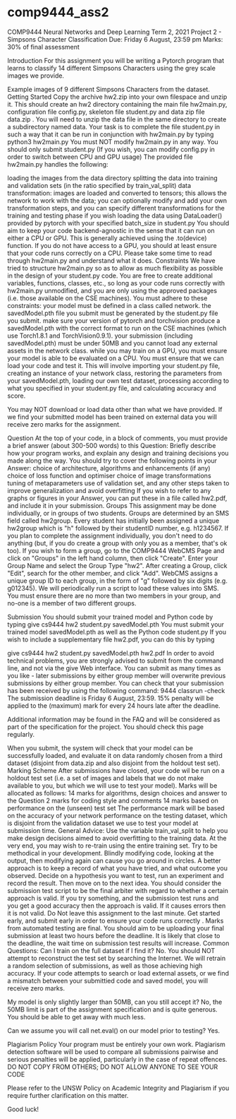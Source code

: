 # comp9444_ass2
COMP9444 Neural Networks and Deep Learning
Term 2, 2021
Project 2 - Simpsons Character Classification
Due: Friday 6 August, 23:59 pm
Marks: 30% of final assessment

Introduction
For this assignment you will be writing a Pytorch program that learns to classify 14 different Simpsons Characters using the grey scale images we provide.

Example images of 9 different Simpsons Characters from the dataset.
Getting Started
Copy the archive hw2.zip into your own filespace and unzip it. This should create an hw2 directory containing the main file hw2main.py, configuration file config.py, skeleton file student.py and data zip file data.zip . You will need to unzip the data file in the same directory to create a subdirectory named data. Your task is to complete the file student.py in such a way that it can be run in conjunction with hw2main.py by typing
   python3 hw2main.py
You must NOT modify hw2main.py in any way. You should only submit student.py
(If you wish, you can modify config.py in order to switch between CPU and GPU usage)
The provided file hw2main.py handles the following:

loading the images from the data directory
splitting the data into training and validation sets (in the ratio specified by train_val_split)
data transformation: images are loaded and converted to tensors; this allows the network to work with the data; you can optionally modify and add your own transformation steps, and you can specify different transformations for the training and testing phase if you wish
loading the data using DataLoader() provided by pytorch with your specified batch_size in student.py
You should aim to keep your code backend-agnostic in the sense that it can run on either a CPU or GPU. This is generally achieved using the .to(device) function. If you do not have access to a GPU, you should at least ensure that your code runs correctly on a CPU.
Please take some time to read through hw2main.py and understand what it does.
Constraints
We have tried to structure hw2main.py so as to allow as much flexibility as possible in the design of your student.py code. You are free to create additional variables, functions, classes, etc., so long as your code runs correctly with hw2main.py unmodified, and you are only using the approved packages (i.e. those available on the CSE machines). You must adhere to these constraints:
your model must be defined in a class called network.
the savedModel.pth file you submit must be generated by the student.py file you submit.
make sure your version of pytorch and torchvision produce a savedModel.pth with the correct format to run on the CSE machines (which use Torch1.8.1 and TorchVision0.9.1).
your submission (including savedModel.pth) must be under 50MB and you cannot load any external assets in the network class.
while you may train on a GPU, you must ensure your model is able to be evaluated on a CPU.
You must ensure that we can load your code and test it. This will involve importing your student.py file, creating an instance of your network class, restoring the parameters from your savedModel.pth, loading our own test dataset, processing according to what you specified in your student.py file, and calculating accuracy and score.

You may NOT download or load data other than what we have provided. If we find your submitted model has been trained on external data you will receive zero marks for the assignment.

Question
At the top of your code, in a block of comments, you must provide a brief answer (about 300-500 words) to this Question:
Briefly describe how your program works, and explain any design and training decisions you made along the way.
You should try to cover the following points in your Answer:
choice of architecture, algorithms and enhancements (if any)
choice of loss function and optimiser
choice of image transformations
tuning of metaparameters
use of validation set, and any other steps taken to improve generalization and avoid overfitting
If you wish to refer to any graphs or figures in your Answer, you can put these in a file called hw2.pdf, and include it in your submission.
Groups
This assignment may be done individually, or in groups of two students. Groups are determined by an SMS field called hw2group. Every student has initially been assigned a unique hw2group which is "h" followed by their studentID number, e.g. h1234567. If you plan to complete the assignment individually, you don't need to do anything (but, if you do create a group with only you as a member, that's ok too). If you wish to form a group, go to the COMP9444 WebCMS Page and click on "Groups" in the left hand column, then click "Create". Enter your Group Name and select the Group Type "hw2". After creating a Group, click "Edit", search for the other member, and click "Add". WebCMS assigns a unique group ID to each group, in the form of "g" followed by six digits (e.g. g012345). We will periodically run a script to load these values into SMS. You must ensure there are no more than two members in your group, and no-one is a member of two different groups.

Submission
You should submit your trained model and Python code by typing
  give cs9444 hw2 student.py savedModel.pth
You must submit your trained model savedModel.pth as well as the Python code student.py
If you wish to include a supplementary file hw2.pdf, you can do this by typing

  give cs9444 hw2 student.py savedModel.pth hw2.pdf
In order to avoid technical problems, you are strongly advised to submit from the command line, and not via the give Web interface. You can submit as many times as you like - later submissions by either group member will overwrite previous submissions by either group member. You can check that your submission has been received by using the following command:
  9444 classrun -check
The submission deadline is Friday 6 August, 23:59. 15% penalty will be applied to the (maximum) mark for every 24 hours late after the deadline.

Additional information may be found in the FAQ and will be considered as part of the specification for the project. You should check this page regularly.

When you submit, the system will check that your model can be successfully loaded, and evaluate it on data randomly chosen from a third dataset (disjoint from data.zip and also disjoint from the holdout test set).
Marking Scheme
After submissions have closed, your code wil be run on a holdout test set (i.e. a set of images and labels that we do not make available to you, but which we will use to test your model). Marks will be allocated as follows:
14 marks for algorithms, design choices and answer to the Question
  2 marks for coding style and comments
14 marks based on performance on the (unseen) test set
The performance mark will be based on the accuracy of your network performance on the testing dataset, which is disjoint from the validation dataset we use to test your model at submission time.
General Advice:
Use the variable train_val_split to help you make design decisions aimed to avoid overfitting to the training data. At the very end, you may wish to re-train using the entire training set.
Try to be methodical in your development. Blindly modifying code, looking at the output, then modifying again can cause you go around in circles. A better approach is to keep a record of what you have tried, and what outcome you observed. Decide on a hypothesis you want to test, run an experiment and record the result. Then move on to the next idea.
You should consider the submission test script to be the final arbiter with regard to whether a certain approach is valid. If you try something, and the submission test runs and you get a good accuracy then the approach is valid. If it causes errors then it is not valid.
Do Not leave this assignment to the last minute. Get started early, and submit early in order to ensure your code runs correctly . Marks from automated testing are final. You should aim to be uploading your final submission at least two hours before the deadline. It is likely that close to the deadline, the wait time on submission test results will increase.
Common Questions:
Can I train on the full dataset if I find it? No. You should NOT attempt to reconstruct the test set by searching the Internet. We will retrain a random selection of submissions, as well as those achieving high accuracy. If your code attempts to search or load external assets, or we find a mismatch between your submittied code and saved model, you will receive zero marks.

My model is only slightly larger than 50MB, can you still accept it? No, the 50MB limit is part of the assignment specification and is quite generous. You should be able to get away with much less.

Can we assume you will call net.eval() on our model prior to testing? Yes.

Plagiarism Policy
Your program must be entirely your own work. Plagiarism detection software will be used to compare all submissions pairwise and serious penalties will be applied, particularly in the case of repeat offences.
DO NOT COPY FROM OTHERS; DO NOT ALLOW ANYONE TO SEE YOUR CODE

Please refer to the UNSW Policy on Academic Integrity and Plagiarism if you require further clarification on this matter.

Good luck!
